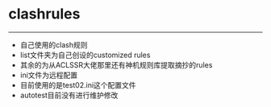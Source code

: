 # clashrules
-----------------------
- 自己使用的clash规则
- list文件夹为自己创设的customized rules
- 其余的为从ACLSSR大佬那里还有神机规则库提取摘抄的rules
- ini文件为远程配置
- 目前使用的是test02.ini这个配置文件
- autotest目前没有进行维护修改
